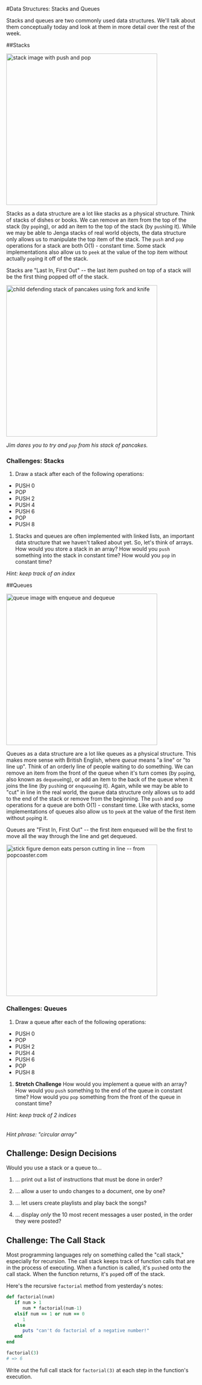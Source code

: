 #Data Structures: Stacks and Queues

Stacks and queues are two commonly used data structures. We'll talk about them conceptually today and look at them in more detail over the rest of the week.

##Stacks

<img src="https://upload.wikimedia.org/wikipedia/commons/thumb/2/29/Data_stack.svg/2000px-Data_stack.svg.png" width="400px" alt="stack image with push and pop">

Stacks as a data structure are a lot like stacks as a physical structure. Think of stacks of dishes or books. We can remove an item from the top of the stack (by `pop`ing), or add an item to the top of the stack (by `push`ing it). While we may be able to Jenga stacks of real world objects, the data structure only allows us to manipulate the top item of the stack.  The `push` and `pop` operations for a stack are both O(1) - constant time. Some stack implementations also allow us to `peek` at the value of the top item without actually `pop`ing it off of the stack.

Stacks are "Last In, First Out" -- the last item pushed on top of a stack will be the first thing popped off of the stack.  

<img src="http://stratton.d11.org/PublishingImages/kid%20with%20pancakes.gif" alt="child defending stack of pancakes using fork and knife" width="400px">

*Jim dares you to try and `pop` from his stack of pancakes.*

### Challenges: Stacks

1. Draw a stack after each of the following operations:

  * PUSH 0
  * POP
  * PUSH 2
  * PUSH 4
  * PUSH 6
  * POP
  * PUSH 8


1. Stacks and queues are often implemented with linked lists, an important data structure that we haven't talked about yet.  So, let's think of arrays.  How would you store a stack in an array?  How would you `push` something into the stack in constant time? How would you `pop` in constant time?




  *Hint: keep track of an index*


##Queues


<img src="https://upload.wikimedia.org/wikipedia/commons/thumb/5/52/Data_Queue.svg/2000px-Data_Queue.svg.png" width="400px" alt="queue image with enqueue and dequeue">


Queues as a data structure are a lot like queues as a physical structure. This makes more sense with British English, where *queue* means "a line" or "to line up". Think of an orderly line of people waiting to do something. We can remove an item from the front of the queue when it's turn comes (by `pop`ing, also known as `dequeue`ing), or add an item to the back of the queue when it joins the line (by `push`ing or `enqueue`ing it). Again, while we may be able to "cut" in line in the real world, the queue data structure only allows us to add to the end of the stack or remove from the beginning.  The `push` and `pop` operations for a queue are both O(1) - constant time.  Like with stacks, some implementations of queues also allow us to `peek` at the value of the first item without `pop`ing it.

Queues are "First In, First Out" -- the first item enqueued will be the first to move all the way through the line and get dequeued.

<img src="http://www.rioleo.org/images/static/queuesafety.jpg" alt="stick figure demon eats person cutting in line -- from popcoaster.com" width="400px">

### Challenges: Queues

1.  Draw a queue after each of the following operations:

  * PUSH 0
  * POP
  * PUSH 2
  * PUSH 4
  * PUSH 6
  * POP
  * PUSH 8

1. **Stretch Challenge**  How would you implement a queue with an array?  How would you `push` something to the end of the queue in constant time? How would you `pop` something from the front of the queue in constant time? 

  *Hint: keep track of 2 indices*<br><br><br>*Hint phrase: "circular array"*
  


## Challenge: Design Decisions

Would you use a stack or a queue to...

1. ... print out a list of instructions that must be done in order?

1. ... allow a user to undo changes to a document, one by one?

1. ... let users create playlists and play back the songs?

1. ... display *only* the 10 most recent messages a user posted, in the order they were posted?


  
## Challenge: The Call Stack

Most programming languages rely on something called the "call stack," especially for recursion. The call stack keeps track of function calls that are in the process of executing.  When a function is called, it's `push`ed onto the call stack. When the function returns, it's `pop`ed off of the stack.

Here's the recursive `factorial` method from yesterday's notes:

```ruby
def factorial(num)
   if num > 1
      num * factorial(num-1)
   elsif num == 1 or num == 0
      1
   else
      puts "can't do factorial of a negative number!"
   end
end

factorial(3)
# => 6
```

Write out the full call stack for `factorial(3)` at each step in the function's execution. 



